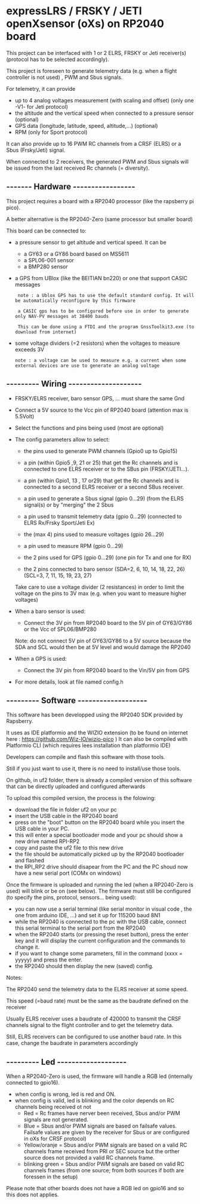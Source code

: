 # expressLRS / FRSKY / JETI openXsensor (oXs) on RP2040 board

This project can be interfaced with 1 or 2 ELRS, FRSKY or Jeti receiver(s) (protocol has to be selected accordingly).
 
This project is foreseen to generate telemetry data (e.g. when a flight controller is not used) , PWM and Sbus signals.
 
For telemetry, it can provide
 
 * up to 4 analog voltages measurement (with scaling and offset) (only one -V1- for Jeti protocol)
 * the altitude and the vertical speed when connected to a pressure sensor (optional)
 * GPS data (longitude, latitude, speed, altitude,...) (optional)
 * RPM (only for Sport protocol)

It can also provide up to 16 PWM RC channels from a CRSF (ELRS) or a Sbus (Frsky/Jeti) signal.

When connected to 2 receivers, the generated PWM and Sbus signals will be issued from the last received Rc channels (= diversity).  

## -------  Hardware -----------------

This project requires a board with a RP2040 processor (like the rapsberry pi pico).

A better alternative is the RP2040-Zero (same processor but smaller board)

This board can be connected to:
* a pressure sensor to get altitude and vertical speed. It can be
   * a GY63 or a GY86 board based on MS5611
   * a SPL06-001 sensor
   * a BMP280 sensor
* a GPS from UBlox (like the BEITIAN bn220) or one that support CASIC messages

       note : a Ublox GPS has to use the default standard config. It will be automatically reconfigure by this firmware  
       
       a CASIC gps has to be configured before use in order to generate only NAV-PV messages at 38400 bauds  
       
       This can be done using a FTDI and the program GnssToolkit3.exe (to download from internet)
* some voltage dividers (=2 resistors) when the voltages to measure exceeds 3V

      note : a voltage can be used to measure e.g. a current when some external devices are use to generate an analog voltage 

## --------- Wiring --------------------

* FRSKY/ELRS receiver, baro sensor GPS, ... must share the same Gnd
* Connect a 5V source to the Vcc pin of RP2040 board (attention max is 5.5Volt)  
* Select the functions and pins being used (most are optional)
* The config parameters allow to select:

   * the pins used to generate PWM channels (Gpio0 up to Gpio15) 

   * a pin (within Gpio5 ,9, 21 or 25) that get the Rc channels and is connected to one ELRS receiver or to the SBus pin (FRSKY/JETI...).

   * a pin (within Gpio1, 13 , 17 or29) that get the Rc channels and is connected to a second ELRS receiver or a second SBus receiver.

   * a pin used to generate a Sbus signal (gpio 0...29) (from the ELRS signal(s) or by "merging" the 2 Sbus

   * a pin used to transmit telemetry data (gpio 0...29) (connected to ELRS Rx/Frsky Sport/Jeti Ex)

   * the (max 4) pins used to measure voltages (gpio 26...29)
    
   * a pin used to measure RPM (gpio 0...29)
   
   * the 2 pins used for GPS (gpio 0...29) (one pin for Tx and one for RX)
   
   * the 2 pins connected to baro sensor (SDA=2, 6, 10, 14, 18, 22, 26) (SCL=3, 7, 11, 15, 19, 23, 27)


   Take care to use a voltage divider (2 resistances) in order to limit the voltage on the pins to 3V max (e.g. when you want to measure higher voltages)

* When a baro sensor is used:

   * Connect the 3V pin from RP2040 board to the 5V pin of GY63/GY86 or the Vcc of SPL06/BMP280  

   Note: do not connect 5V pin of GY63/GY86 to a 5V source because the SDA and SCL would then be at 5V level and would damage the RP2040          

* When a GPS is used:

   * Connect the 3V pin from RP2040 board to the Vin/5V pin from GPS

* For more details, look at file named config.h

## --------- Software -------------------
This software has been developped using the RP2040 SDK provided by Rapsberry.

It uses as IDE platformio and the WIZIO extension (to be found on internet here : https://github.com/Wiz-IO/wizio-pico )
It can also be compiled with Platformio CLI (which requires lees installation than platformio IDE)

Developers can compile and flash this software with those tools.

Still if you just want to use it, there is no need to install/use those tools.

On github, in uf2 folder, there is already a compiled version of this software that can be directly uploaded and configured afterwards

To upload this compiled version, the process is the folowing:
* download the file in folder uf2 on your pc
* insert the USB cable in the RP2040 board
* press on the "boot" button on the RP2040 board while you insert the USB cable in your PC.
* this will enter a special bootloader mode and your pc should show a new drive named RPI-RP2
* copy and paste the uf2 file to this new drive
* the file should be automatically picked up by the RP2040 bootloader and flashed
* the RPI_RP2 drive should disapear from the PC and the PC shoud now have a new serial port (COMx on windows)

Once the firmware is uploaded and running the led (when a RP2040-Zero is used) will blink or be on (see below).
The firmware must still be configured (to specify the pins, protocol, sensors... being used):
* you can now use a serial terminal (like serial monitor in visual code , the one from arduino IDE, ...) and set it up for 115200 baud 8N1
* while the RP2040 is connected to the pc with the USB cable, connect this serial terminal to the serial port from the RP2040
* when the RP2040 starts (or pressing the reset button), press the enter key and it will display the current configuration and the commands to change it.
* if you want to change some parameters, fill in the command (xxxx = yyyyy) and press the enter.
* the RP2040 should then display the new (saved) config.  

Notes:

The RP2040 send the telemetry data to the ELRS receiver at some speed.

This speed (=baud rate) must be the same as the baudrate defined on the receiver

Usually ELRS receiver uses a baudrate of 420000 to transmit the CRSF channels signal to the flight controller and to get the telemetry data.

Still, ELRS receivers can be configured to use another baud rate. In this case, change the baudrate in parameters accordingly

## --------- Led -------------------
When a RP2040-Zero is used, the firmware will handle a RGB led (internally connected to gpio16).
* when config is wrong, led is red and ON.
* when config is valid, led is blinking and the color depends on RC channels being received ot not
    * Red = Rc frames have nerver been received, Sbus and/or PWM signals are not generated.
    * Blue = Sbus and/or PWM signals are based on failsafe values. Failsafe values are given by the receiver for Sbus or are configured in oXs for CRSF protocol)
    * Yellow/oranje = Sbus and/or PWM signals are based on a valid RC channels frame received from PRI or SEC source but the orther source does not provided a valid RC channels frame.
    * blinking green = Sbus and/or PWM signals are based on valid RC channels frames (from one source; from both sources if both are foressen in the setup)

Please note that other boards does not have a RGB led on gpio16 and so this does not applies.
